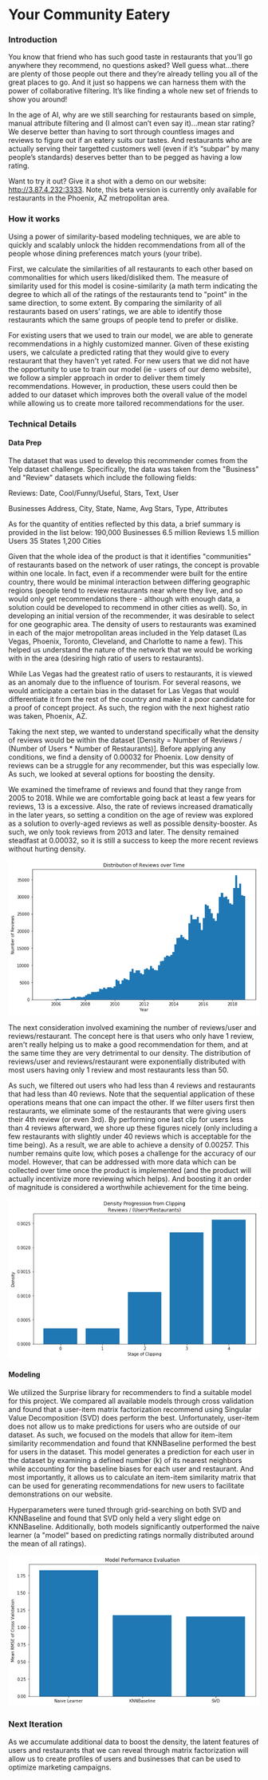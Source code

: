 # Your Community Eatery

### Introduction
You know that friend who has such good taste in restaurants that you’ll go anywhere they recommend, no questions asked? Well guess what...there are plenty of those people out there and they’re already telling you all of the great places to go. And it just so happens we can harness them with the power of collaborative filtering. It’s like finding a whole new set of friends to show you around!

In the age of AI, why are we still searching for restaurants based on simple, manual attribute filtering and (I almost can’t even say it)...mean star rating? We deserve better than having to sort through countless images and reviews to figure out if an eatery suits our tastes. And restaurants who are actually serving their targetted customers well (even if it’s “subpar” by many people’s standards) deserves better than to be pegged as having a low rating.

Want to try it out? Give it a shot with a demo on our website: http://3.87.4.232:3333. Note, this beta version is currently only available for restaurants in the Phoenix, AZ metropolitan area. 

### How it works
Using a power of similarity-based modeling techniques, we are able to quickly and scalably unlock the hidden recommendations from all of the people whose dining preferences match yours (your tribe). 

First, we calculate the similarities of all restaurants to each other based on commonalities for which users liked/disliked them. The measure of similarity used for this model is cosine-similarity (a math term indicating the degree to which all of the ratings of the restaurants tend to "point" in the same direction, to some extent. By comparing the similarity of all restaurants based on users’ ratings, we are able to identify those restaurants which the same groups of people tend to prefer or dislike. 

For existing users that we used to train our model, we are able to generate recommendations in a highly customized manner. Given of these existing users, we calculate a predicted rating that they would give to every restaurant that they haven't yet rated. For new users that we did not have the opportunity to use to train our model (ie - users of our demo website), we follow a simpler approach in order to deliver them timely recommendations. However, in production, these users could then be added to our dataset which improves both the overall value of the model while allowing us to create more tailored recommendations for the user. 

### Technical Details

#### Data Prep
The dataset that was used to develop this recommender comes from the Yelp dataset challenge. Specifically, the data was taken from the "Business" and "Review" datasets which include the following fields:

Reviews:
Date, Cool/Funny/Useful, Stars, Text, User

Businesses
Address, City, State, Name, Avg Stars, Type, Attributes

As for the quantity of entities reflected by this data, a brief summary is provided in the list below:
190,000 Businesses
6.5 million Reviews
1.5 million Users
35 States
1,200 Cities

Given that the whole idea of the product is that it identifies "communities" of restaurants based on the network of user ratings, the concept is provable within one locale. In fact, even if a recommender were built for the entire country, there would be minimal interaction between differing geographic regions (people tend to review restaurants near where they live, and so would only get recommendations there - although with enough data, a solution could be developed to recommend in other cities as well). So, in developing an initial version of the recommender, it was desirable to select for one geographic area. The density of users to restaurants was examined in each of the major metropolitan areas included in the Yelp dataset (Las Vegas, Phoenix, Toronto, Cleveland, and Charlotte to name a few). This helped us understand the nature of the network that we would be working with in the area (desiring high ratio of users to restaurants). 

While Las Vegas had the greatest ratio of users to restaurants, it is viewed as an anomaly due to the influence of tourism. For several reasons, we would anticipate a certain bias in the dataset for Las Vegas that would differentiate it from the rest of the country and make it a poor candidate for a proof of concept project. As such, the region with the next highest ratio was taken, Phoenix, AZ. 

Taking the next step, we wanted to understand specifically what the density of reviews would be within the dataset [Density = Number of Reviews / (Number of Users * Number of Restaurants)]. Before applying any conditions, we find a density of 0.00032 for Phoenix. Low density of reviews can be a struggle for any recommender, but this was especially low. As such, we looked at several options for boosting the density.

We examined the timeframe of reviews and found that they range from 2005 to 2018. While we are comfortable going back at least a few years for reviews, 13 is a excessive. Also, the rate of reviews increased dramatically in the later years, so setting a condition on the age of review was explored as a solution to overly-aged reviews as well as possible density-booster. As such, we only took reviews from 2013 and later. The density remained steadfast at 0.00032, so it is still a success to keep the more recent reviews without hurting density.

![Reviews Over Time](images/reviews_over_time.png)

The next consideration involved examining the number of reviews/user and reviews/restaurant. The concept here is that users who only have 1 review, aren't really helping us to make a good recommendation for them, and at the same time they are very detrimental to our density. The distribution of reviews/user and reviews/restaurant were exponentially distributed with most users having only 1 review and most restaurants less than 50. 

As such, we filtered out users who had less than 4 reviews and restaurants that had less than 40 reviews. Note that the sequential application of these operations means that one can impact the other. If we filter users first then restaurants, we eliminate some of the restaurants that were giving users their 4th review (or even 3rd). By performing one last clip for users less than 4 reviews afterward, we shore up these figures nicely (only including a few restaurants with slightly under 40 reviews which is acceptable for the time being). As a result, we are able to achieve a density of 0.00257. This number remains quite low, which poses a challenge for the accuracy of our model. However, that can be addressed with more data which can be collected over time once the product is implemented (and the product will actually incentivize more reviewing which helps). And boosting it an order of magnitude is considered a worthwhile achievement for the time being.

![Density Progression](images/density_progression.png)

#### Modeling
We utilized the Surprise library for recommenders to find a suitable model for this project. We compared all available models through cross validation and found that a user-item matrix factorization recommend using Singular Value Decomposition (SVD) does perform the best. Unfortunately, user-item does not allow us to make predictions for users who are outside of our dataset. As such, we focused on the models that allow for item-item similarity recommendation and found that KNNBaseline performed the best for users in the dataset. This model generates a prediction for each user in the dataset by examining a defined number (k) of its nearest neighbors while accounting for the baseline biases for each user and restaurant. And most importantly, it allows us to calculate an item-item similarity matrix that can be used for generating recommendations for new users to facilitate demonstrations on our website. 

Hyperparameters were tuned through grid-searching on both SVD and KNNBaseline and found that SVD only held a very slight edge on KNNBaseline. Additionally, both models significantly outperformed the naive learner (a "model" based on predicting ratings normally distributed around the mean of all ratings). 

![Tuned Model Performance](images/model_comparisons.png)

### Next Iteration
As we accumulate additional data to boost the density, the latent features of users and restaurants that we can reveal through matrix factorization will allow us to create profiles of users and businesses that can be used to optimize marketing campaigns. 
